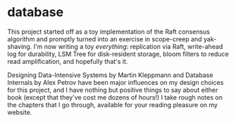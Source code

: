# database

This project started off as a toy implementation of the Raft consensus algorithm and promptly turned into an exercise in scope-creep and yak-shaving. I'm now writing a toy *everything*: replication via Raft, write-ahead log for durability, LSM Tree for disk-resident storage, bloom filters to reduce read amplification, and hopefully that's it. 

Designing Data-Intensive Systems by Martin Kleppmann and Database Internals by Alex Petrov have been major influences on my design choices for this project, and I have nothing but positive things to say about either book (except that they've cost me dozens of hours!) I take rough notes on the chapters that I go through, available for your reading pleasure on my website.
